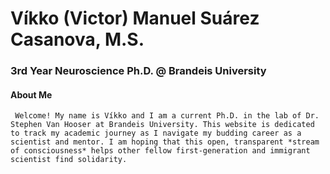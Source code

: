 # Víkko (Victor) Manuel Suárez Casanova, M.S.
###  3rd Year Neuroscience Ph.D. @ Brandeis University

#### About Me
     Welcome! My name is Víkko and I am a current Ph.D. in the lab of Dr. Stephen Van Hooser at Brandeis University. This website is dedicated to track my academic journey as I navigate my budding career as a scientist and mentor. I am hoping that this open, transparent *stream of consciousness* helps other fellow first-generation and immigrant scientist find solidarity. 
